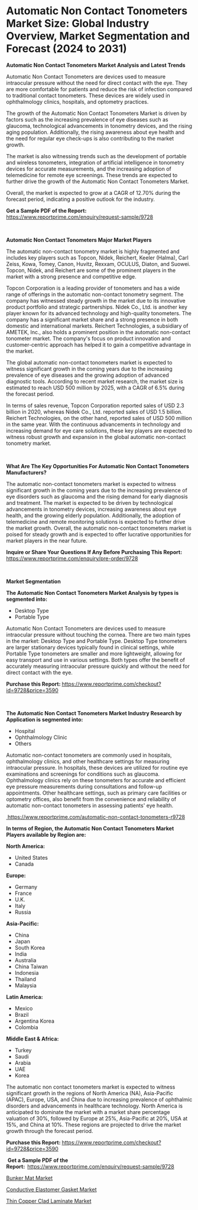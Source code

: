 <p><h1>Automatic Non Contact Tonometers Market Size: Global Industry Overview, Market Segmentation and Forecast (2024 to 2031)</h1></p><p><strong>Automatic Non Contact Tonometers Market Analysis and Latest Trends</strong></p>
<p><p>Automatic Non Contact Tonometers are devices used to measure intraocular pressure without the need for direct contact with the eye. They are more comfortable for patients and reduce the risk of infection compared to traditional contact tonometers. These devices are widely used in ophthalmology clinics, hospitals, and optometry practices.</p><p>The growth of the Automatic Non Contact Tonometers Market is driven by factors such as the increasing prevalence of eye diseases such as glaucoma, technological advancements in tonometry devices, and the rising aging population. Additionally, the rising awareness about eye health and the need for regular eye check-ups is also contributing to the market growth.</p><p>The market is also witnessing trends such as the development of portable and wireless tonometers, integration of artificial intelligence in tonometry devices for accurate measurements, and the increasing adoption of telemedicine for remote eye screenings. These trends are expected to further drive the growth of the Automatic Non Contact Tonometers Market.</p><p>Overall, the market is expected to grow at a CAGR of 12.70% during the forecast period, indicating a positive outlook for the industry.</p></p>
<p><strong>Get a Sample PDF of the Report:&nbsp;</strong> <a href="https://www.reportprime.com/enquiry/request-sample/9728">https://www.reportprime.com/enquiry/request-sample/9728</a></p>
<p>&nbsp;</p>
<p><strong>Automatic Non Contact Tonometers Major Market Players</strong></p>
<p><p>The automatic non-contact tonometry market is highly fragmented and includes key players such as Topcon, Nidek, Reichert, Keeler (Halma), Carl Zeiss, Kowa, Tomey, Canon, Huvitz, Rexxam, OCULUS, Diaton, and Suowei. Topcon, Nidek, and Reichert are some of the prominent players in the market with a strong presence and competitive edge.</p><p>Topcon Corporation is a leading provider of tonometers and has a wide range of offerings in the automatic non-contact tonometry segment. The company has witnessed steady growth in the market due to its innovative product portfolio and strategic partnerships. Nidek Co., Ltd. is another key player known for its advanced technology and high-quality tonometers. The company has a significant market share and a strong presence in both domestic and international markets. Reichert Technologies, a subsidiary of AMETEK, Inc., also holds a prominent position in the automatic non-contact tonometer market. The company's focus on product innovation and customer-centric approach has helped it to gain a competitive advantage in the market.</p><p>The global automatic non-contact tonometers market is expected to witness significant growth in the coming years due to the increasing prevalence of eye diseases and the growing adoption of advanced diagnostic tools. According to recent market research, the market size is estimated to reach USD 500 million by 2025, with a CAGR of 6.5% during the forecast period. </p><p>In terms of sales revenue, Topcon Corporation reported sales of USD 2.3 billion in 2020, whereas Nidek Co., Ltd. reported sales of USD 1.5 billion. Reichert Technologies, on the other hand, reported sales of USD 500 million in the same year. With the continuous advancements in technology and increasing demand for eye care solutions, these key players are expected to witness robust growth and expansion in the global automatic non-contact tonometry market.</p></p>
<p>&nbsp;</p>
<p><strong>What Are The Key Opportunities For Automatic Non Contact Tonometers Manufacturers?</strong></p>
<p><p>The automatic non-contact tonometers market is expected to witness significant growth in the coming years due to the increasing prevalence of eye disorders such as glaucoma and the rising demand for early diagnosis and treatment. The market is expected to be driven by technological advancements in tonometry devices, increasing awareness about eye health, and the growing elderly population. Additionally, the adoption of telemedicine and remote monitoring solutions is expected to further drive the market growth. Overall, the automatic non-contact tonometers market is poised for steady growth and is expected to offer lucrative opportunities for market players in the near future.</p></p>
<p><strong>Inquire or Share Your Questions If Any Before Purchasing This Report:</strong> <a href="https://www.reportprime.com/enquiry/pre-order/9728">https://www.reportprime.com/enquiry/pre-order/9728</a></p>
<p>&nbsp;</p>
<p><strong>Market Segmentation</strong></p>
<p><strong>The Automatic Non Contact Tonometers Market Analysis by types is segmented into:</strong></p>
<p><ul><li>Desktop Type</li><li>Portable Type</li></ul></p>
<p><p>Automatic Non Contact Tonometers are devices used to measure intraocular pressure without touching the cornea. There are two main types in the market: Desktop Type and Portable Type. Desktop Type tonometers are larger stationary devices typically found in clinical settings, while Portable Type tonometers are smaller and more lightweight, allowing for easy transport and use in various settings. Both types offer the benefit of accurately measuring intraocular pressure quickly and without the need for direct contact with the eye.</p></p>
<p><strong>Purchase this Report:&nbsp;</strong><a href="https://www.reportprime.com/checkout?id=9728&price=3590">https://www.reportprime.com/checkout?id=9728&price=3590</a></p>
<p>&nbsp;</p>
<p><strong>The Automatic Non Contact Tonometers Market Industry Research by Application is segmented into:</strong></p>
<p><ul><li>Hospital</li><li>Ophthalmology Clinic</li><li>Others</li></ul></p>
<p><p>Automatic non-contact tonometers are commonly used in hospitals, ophthalmology clinics, and other healthcare settings for measuring intraocular pressure. In hospitals, these devices are utilized for routine eye examinations and screenings for conditions such as glaucoma. Ophthalmology clinics rely on these tonometers for accurate and efficient eye pressure measurements during consultations and follow-up appointments. Other healthcare settings, such as primary care facilities or optometry offices, also benefit from the convenience and reliability of automatic non-contact tonometers in assessing patients' eye health.</p></p>
<p><a href="https://www.reportprime.com/automatic-non-contact-tonometers-r9728">&nbsp;https://www.reportprime.com/automatic-non-contact-tonometers-r9728</a></p>
<p><strong>In terms of Region, the Automatic Non Contact Tonometers Market Players available by Region are:</strong></p>
<p>
    <p> <strong> North America: </strong>
        <ul>
            <li>United States</li>
            <li>Canada</li>
        </ul>
        </p> 
    <p> <strong> Europe: </strong>
        <ul>
            <li>Germany</li>
            <li>France</li>
            <li>U.K.</li>
            <li>Italy</li>
            <li>Russia</li>
        </ul>
        </p> 
    <p> <strong> Asia-Pacific: </strong>
        <ul>
            <li>China</li>
            <li>Japan</li>
            <li>South Korea</li>
            <li>India</li>
            <li>Australia</li>
            <li>China Taiwan</li>
            <li>Indonesia</li>
            <li>Thailand</li>
            <li>Malaysia</li>
        </ul>
        </p> 
    <p> <strong> Latin America: </strong>
        <ul>
            <li>Mexico</li>
            <li>Brazil</li>
            <li>Argentina Korea</li>
            <li>Colombia</li>
        </ul>
        </p> 
    <p> <strong> Middle East & Africa: </strong>
        <ul>
            <li>Turkey</li>
            <li>Saudi</li>
            <li>Arabia</li>
            <li>UAE</li>
            <li>Korea</li>
        </ul>
    </p>
    </p>
<p><p>The automatic non contact tonometers market is expected to witness significant growth in the regions of North America (NA), Asia-Pacific (APAC), Europe, USA, and China due to increasing prevalence of ophthalmic disorders and advancements in healthcare technology. North America is anticipated to dominate the market with a market share percentage valuation of 30%, followed by Europe at 25%, Asia-Pacific at 20%, USA at 15%, and China at 10%. These regions are projected to drive the market growth through the forecast period.</p></p>
<p><strong>Purchase this Report: </strong><a href="https://www.reportprime.com/checkout?id=9728&price=3590">https://www.reportprime.com/checkout?id=9728&price=3590</a></p>
<p>&nbsp;<strong>Get a Sample PDF of the Report:&nbsp;&nbsp;</strong><a href="https://www.reportprime.com/enquiry/request-sample/9728">https://www.reportprime.com/enquiry/request-sample/9728</a></p>
<p><strong></strong></p>
<p><p><a href="https://www.linkedin.com/pulse/bunker-mat-market-size-reflecting-forecast-till-2031-type-vg1we?trackingId=lHElsQxPW%2FcCIxOesAq0fQ%3D%3D">Bunker Mat Market</a></p><p><a href="https://www.linkedin.com/pulse/conductive-elastomer-gasket-market-size-growth-forecast-from-pii8e?trackingId=Z%2BNOV1reWjFG%2BzBqvSNzRQ%3D%3D">Conductive Elastomer Gasket Market</a></p><p><a href="https://www.linkedin.com/pulse/thin-copper-clad-laminate-market-research-report-reveals-bnbne?trackingId=WQ5jJDSX%2BQzgO7LbQRJKqw%3D%3D">Thin Copper Clad Laminate Market</a></p></p>